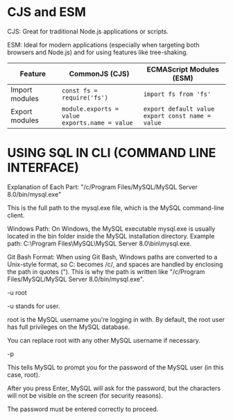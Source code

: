 # CJS and ESM

CJS: Great for traditional Node.js applications or scripts.

ESM: Ideal for modern applications (especially when targeting both browsers and Node.js) and for using features like tree-shaking.

| Feature | CommonJS (CJS) | ECMAScript Modules (ESM) |
|--------|----------------|---------------------------|
| Import modules | `const fs = require('fs')` | `import fs from 'fs'` |
| Export modules | `module.exports = value`<br>`exports.name = value` | `export default value`<br>`export const name = value` |


# USING SQL IN CLI (COMMAND LINE INTERFACE)

 Explanation of Each Part:
"/c/Program Files/MySQL/MySQL Server 8.0/bin/mysql.exe"

This is the full path to the mysql.exe file, which is the MySQL command-line client.

Windows Path: On Windows, the MySQL executable mysql.exe is usually located in the bin folder inside the MySQL installation directory.
Example path: C:\Program Files\MySQL\MySQL Server 8.0\bin\mysql.exe.

Git Bash Format: When using Git Bash, Windows paths are converted to a Unix-style format, so C: becomes /c/, and spaces are handled by enclosing the path in quotes ("). This is why the path is written like "/c/Program Files/MySQL/MySQL Server 8.0/bin/mysql.exe".

-u root

-u stands for user.

root is the MySQL username you're logging in with. By default, the root user has full privileges on the MySQL database.

You can replace root with any other MySQL username if necessary.

-p

This tells MySQL to prompt you for the password of the MySQL user (in this case, root).

After you press Enter, MySQL will ask for the password, but the characters will not be visible on the screen (for security reasons).

The password must be entered correctly to proceed.